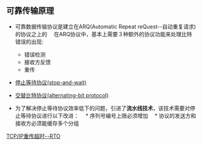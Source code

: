 ## 可靠传输原理
* 可靠数据传输协议是建立在ARQ(Automatic Repeat reQuest--自动重复请求)的协议之上的
　在ARQ协议中，基本上需要３种额外的协议功能来处理比特错误的出现:
  * 错误检测
  * 接收方反馈
  * 重传

* [停止等待协议(stop-and-wait)](http://www.erg.abdn.ac.uk/users/gorry/eg3567/arq-pages/saw.html)

* [交替比特协议(alternating-bit protocol)]()


* 为了解决停止等待协议效率低下的问题，引进了**流水线技术**，该技术需要对停止等待协议进行以下改进：
　* 序列号编号上限必须增加
　* 协议的发送方和接收方必须能缓存多个分组




[TCP/IP重传超时--RTO](http://www.orczhou.com/index.php/2011/10/tcpip-protocol-start-rto/)

